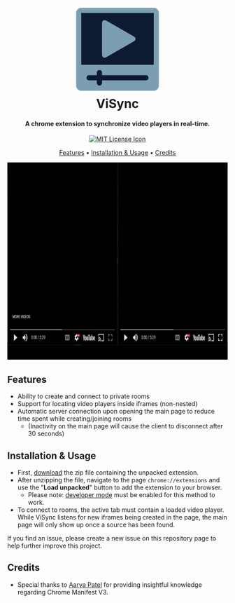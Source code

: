
<h1 align="center">
  <br>
  <a><img src="https://raw.githubusercontent.com/shriramrav/ViSync/master/public/icon.png" alt="ViSync icon" width="200"></a>
  <br>
  ViSync
  <br>
</h1>

<h4 align="center">A chrome extension to synchronize video players in real-time.</h4>

<p align="center">
  <a href="https://github.com/shriramrav/ViSync/blob/master/LICENSE.txt">
    <img src="https://img.shields.io/badge/License-MIT-lightblue.svg"
         alt="MIT License Icon">
  </a>
</p>

<p align="center">
<a href="#Features">Features</a> •
<a href="#Features">Installation & Usage</a> •
  <a href="#Credits">Credits</a> 
</p>

<p align="center">
<img src="https://raw.githubusercontent.com/shriramrav/images/master/sync%20demo%203.webp" height=450>
</p>


<a name="#Features" ></a>
## Features
- Ability to create and connect to private rooms
- Support for locating video players inside iframes (non-nested)
- Automatic server connection upon opening the main page to reduce time spent while creating/joining rooms
	- (Inactivity on the main page will cause the client to disconnect after 30 seconds)  

<a id="#Installation-And-Usage" ></a>
## Installation & Usage
- First, [download](https://github.com/shriramrav/ViSync/releases/download/v1.0.0/ViSync.zip) the zip file containing the unpacked extension.
- After unzipping the file, navigate to the page `chrome://extensions` and use the "**Load unpacked**" button to add the extension to your browser.
	- Please note: [developer mode](https://developer.chrome.com/docs/extensions/mv3/getstarted/) must be enabled for this method to work.
- To connect to rooms, the active tab must contain a loaded video player. While ViSync listens for new iframes being created in the page, the main page will only show up once a source has been found.

If you find an issue, please create a new issue on this repository page to help further improve this project. 

<a id="#Credits" ></a>
## Credits
- Special thanks to [Aarya Patel](https://github.com/AAP2003) for providing insightful knowledge regarding Chrome Manifest V3.
